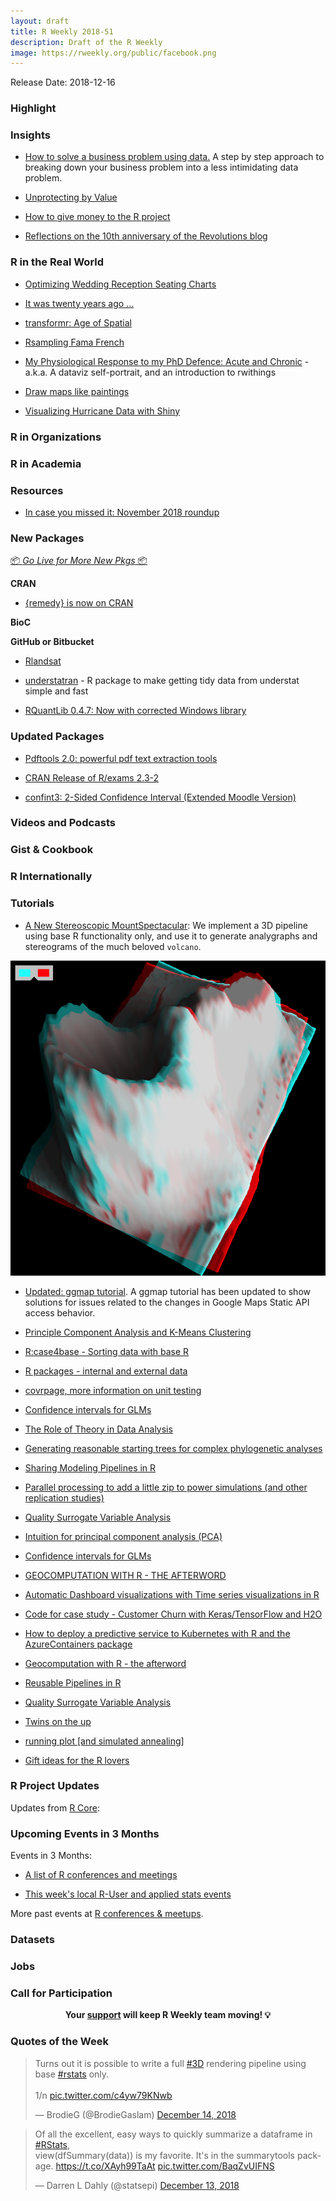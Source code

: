 ```yaml
---
layout: draft
title: R Weekly 2018-51
description: Draft of the R Weekly
image: https://rweekly.org/public/facebook.png
---
```


Release Date: 2018-12-16

###  Highlight



### Insights

+ [How to solve a business problem using data.](https://www.littlemissdata.com/blog/businessproblem) A step by step approach to breaking down your business problem into a less intimidating data problem.

+ [Unprotecting by Value](https://developer.r-project.org/Blog/public/2018/12/10/unprotecting-by-value/)

+ [How to give money to the R project](https://blog.revolutionanalytics.com/2018/12/support-your-tools.html)


+ [Reflections on the 10th anniversary of the Revolutions blog](https://blog.revolutionanalytics.com/2018/12/ten-years-of-revolutions.html)

### R in the Real World

+ [Optimizing Wedding Reception Seating Charts](https://aldee153.github.io/2018-11-21-optimizing-wedding-seats/)

+ [It was twenty years ago …](http://dirk.eddelbuettel.com/blog/2018/12/08#twenty_years_ago)

+ [transformr: Age of Spatial](https://www.data-imaginist.com/2018/transformr-age-of-spatial/)

+ [Rsampling Fama French](https://rviews.rstudio.com/2018/12/13/rsampling-fama-french/)

+ [My Physiological Response to my PhD Defence: Acute and Chronic](https://www.granvillematheson.com/post/self-portrait/) - a.k.a. A dataviz self-portrait, and an introduction to rwithings

+ [Draw maps like paintings](https://statnmap.com/2018-04-18-draw-maps-like-paintings/)

+ [Visualizing Hurricane Data with Shiny](https://nycdatascience.com/blog/student-works/visualizing-hurricane-data-with-shiny/)

###  R in Organizations



###  R in Academia



###  Resources


+ [In case you missed it: November 2018 roundup](https://blog.revolutionanalytics.com/2018/12/in-case-you-missed-it-november-2018-roundup.html)


###  New Packages

<p class="added-hostname"><a href="https://rweekly.org/live" target="_blank" class="externalLink">📦 <i>Go Live for More New Pkgs</i> 📦</a></p>

**CRAN**

+ [{remedy} is now on CRAN](https://rtask.thinkr.fr/blog/remedy-is-now-on-cran/)


**BioC**


**GitHub or Bitbucket**

+ [Rlandsat](https://blog.socialcops.com/technology/data-science/announcing-rlandsat-landsat-8-data/)

+ [understatran](https://ewen.io/2018/12/10/understatr) - R package to make getting tidy data from understat simple and fast

+ [RQuantLib 0.4.7: Now with corrected Windows library](http://dirk.eddelbuettel.com/blog/2018/12/11#rquantlib_0.4.7)

### Updated Packages

+ [Pdftools 2.0: powerful pdf text extraction tools](https://ropensci.org/technotes/2018/12/14/pdftools-20/)


+ [CRAN Release of R/exams 2.3-2](http://www.R-exams.org/general/cran_release_232/)

+ [confint3: 2-Sided Confidence Interval (Extended Moodle Version)](http://www.R-exams.org/templates/confint3/)

###  Videos and Podcasts



### Gist & Cookbook




### R Internationally


###  Tutorials

+ [A New Stereoscopic MountSpectacular](https://www.brodieg.com/2018/12/12/three-d-pipeline/): We implement a 3D pipeline using base R functionality only, and use it to generate analygraphs and stereograms of the much beloved `volcano`.

![Volcano Analygraph](https://github.com/brodieG/shadow/blob/master/figure/unnamed-chunk-2-1.png)

+ [Updated: ggmap tutorial](https://www.littlemissdata.com/blog/maps). A ggmap tutorial has been updated to show solutions for issues related to the changes in Google Maps Static API access behavior.


+ [Principle Component Analysis and K-Means Clustering](https://annamarbut.blogspot.com/2018/12/submitter-segmentation.html)



+ [R:case4base - Sorting data with base R](https://jozefhajnala.gitlab.io/r/r008-sorting-data/)






+ [R packages - internal and external data](https://coolbutuseless.github.io/2018/12/10/r-packages-internal-and-external-data/)

+ [covrpage, more information on unit testing](https://itsalocke.com/blog/covrpage-more-information-on-unit-testing/)



+ [Confidence intervals for GLMs](https://www.fromthebottomoftheheap.net/2018/12/10/confidence-intervals-for-glms/)




+ [The Role of Theory in Data Analysis](https://simplystatistics.org/2018/12/11/the-role-of-theory-in-data-analysis/)


+ [Generating reasonable starting trees for complex phylogenetic analyses](https://ropensci.org/blog/2018/12/11/treestartr/)

+ [Sharing Modeling Pipelines in R](http://www.win-vector.com/blog/2018/12/sharing-modeling-pipelines-in-r/)

+ [Parallel processing to add a little zip to power simulations (and other replication studies)](https://www.rdatagen.net/post/parallel-processing-to-add-a-little-zip-to-power-simulations/)

+ [Quality Surrogate Variable Analysis ](http://research.libd.org/rstatsclub/2018/12/11/quality-surrogate-variable-analysis/)

+ [Intuition for principal component analysis (PCA)](http://blog.ephorie.de/intuition-for-principal-component-analysis-pca)

+ [Confidence intervals for GLMs](https://www.fromthebottomoftheheap.net/2018/12/10/confidence-intervals-for-glms/)

+ [GEOCOMPUTATION WITH R - THE AFTERWORD](https://nowosad.github.io/post/geocomputation-with-r-the-afterword/)

+ [Automatic Dashboard visualizations with Time series visualizations in R](https://datascienceplus.com/automatic-dashboard-visualizations-with-time-series-visualizations-in-r/)

+ [Code for case study - Customer Churn with Keras/TensorFlow and H2O](https://shirinsplayground.netlify.com/2018/12/customer_churn_code/)

+ [How to deploy a predictive service to Kubernetes with R and the AzureContainers package](https://blog.revolutionanalytics.com/2018/12/azurecontainers.html)

+ [Geocomputation with R - the afterword](https://nowosad.github.io/post/geocomputation-with-r-the-afterword/)


+ [Reusable Pipelines in R](http://www.win-vector.com/blog/2018/12/reusable-pipelines-in-r/)

+ [Quality Surrogate Variable Analysis ](http://LieberInstitute.github.io/rstatsclub/2018/12/11/quality-surrogate-variable-analysis/)


+ [Twins on the up](https://www.johnmackintosh.com/2018-12-13-meet-the-twins/)

+ [running plot [and simulated annealing]](https://xianblog.wordpress.com/2018/12/14/running-plot-and-simulated-annealing/)

+ [Gift ideas for the R lovers](https://itsalocke.com/blog/gift-ideas-for-the-r-lovers/)



<!--<div class="post-more-begi
n"></div><div class="post-more-end"></div>-->

###  R Project Updates

Updates from [R Core](http://developer.r-project.org/blosxom.cgi/R-devel/NEWS):


###  Upcoming Events in 3 Months

Events in 3 Months:

+ [A list of R conferences and meetings](https://jumpingrivers.github.io/meetingsR/events.html)


+ [This week's local R-User and applied stats events](https://community.rstudio.com/c/irl)

More past events at [R conferences & meetups](https://conf.rweekly.org).

### Datasets




### Jobs




###  Call for Participation



<p class="hide-support added-hostname support-rweekly" style="text-align: center;font-weight: bold;">Your <a class="non-visited externalLink" href="https://www.patreon.com/rweekly" onclick="pas(this)">support</a> will keep R Weekly team moving! 💡</p>

###  Quotes of the Week

<blockquote class="twitter-tweet" data-lang="en"><p lang="en" dir="ltr">Turns out it is possible to write a full <a href="https://twitter.com/hashtag/3D?src=hash&amp;ref_src=twsrc%5Etfw">#3D</a> rendering pipeline using base <a href="https://twitter.com/hashtag/rstats?src=hash&amp;ref_src=twsrc%5Etfw">#rstats</a> only.<br><br>1/n <a href="https://t.co/c4yw79KNwb">pic.twitter.com/c4yw79KNwb</a></p>&mdash; BrodieG (@BrodieGaslam) <a href="https://twitter.com/BrodieGaslam/status/1073589705332219904?ref_src=twsrc%5Etfw">December 14, 2018</a></blockquote>
<script async src="https://platform.twitter.com/widgets.js" charset="utf-8"></script>

<blockquote class="twitter-tweet" data-lang="en"><p lang="en" dir="ltr">Of all the excellent, easy ways to quickly summarize a dataframe in <a href="https://twitter.com/hashtag/RStats?src=hash&amp;ref_src=twsrc%5Etfw">#RStats</a>,<br> view(dfSummary(data)) is my favorite. It&#39;s in the summarytools package. <a href="https://t.co/XAyh99TaAt">https://t.co/XAyh99TaAt</a> <a href="https://t.co/BaqZvUIFNS">pic.twitter.com/BaqZvUIFNS</a></p>&mdash; Darren L Dahly (@statsepi) <a href="https://twitter.com/statsepi/status/1073182494009249793?ref_src=twsrc%5Etfw">December 13, 2018</a></blockquote>

